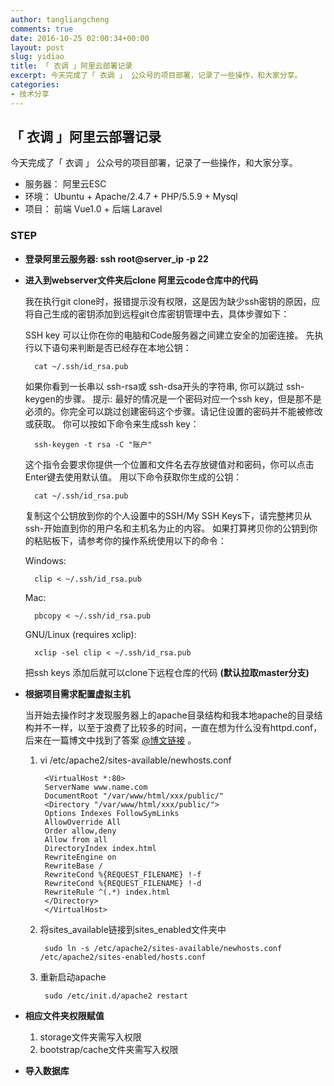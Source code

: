 ```yaml
---
author: tangliangcheng
comments: true
date: 2016-10-25 02:00:34+00:00
layout: post
slug: yidiao
title: 「 衣调 」阿里云部署记录
excerpt: 今天完成了「 衣调 」 公众号的项目部署，记录了一些操作，和大家分享。
categories:
- 技术分享
---
```


## 「 衣调 」阿里云部署记录

今天完成了「 衣调 」 公众号的项目部署，记录了一些操作，和大家分享。

 * 服务器： 阿里云ESC
 * 环境： Ubuntu + Apache/2.4.7 + PHP/5.5.9 + Mysql
 * 项目： 前端 Vue1.0 + 后端 Laravel


### STEP

* **登录阿里云服务器: ssh root@server_ip -p 22**
* **进入到webserver文件夹后clone 阿里云code仓库中的代码**
	
	我在执行git clone时，报错提示没有权限，这是因为缺少ssh密钥的原因，应将自己生成的密钥添加到远程git仓库密钥管理中去，具体步骤如下：
	
	SSH key 可以让你在你的电脑和Code服务器之间建立安全的加密连接。 先执行以下语句来判断是否已经存在本地公钥：
	
		cat ~/.ssh/id_rsa.pub
	
	如果你看到一长串以 ssh-rsa或 ssh-dsa开头的字符串, 你可以跳过 ssh-keygen的步骤。
	提示: 最好的情况是一个密码对应一个ssh key，但是那不是必须的。你完全可以跳过创建密码这个步骤。请记住设置的密码并不能被修改或获取。
	你可以按如下命令来生成ssh key：
	
		ssh-keygen -t rsa -C "账户"
		
	这个指令会要求你提供一个位置和文件名去存放键值对和密码，你可以点击Enter键去使用默认值。
	用以下命令获取你生成的公钥：
	
		cat ~/.ssh/id_rsa.pub
		
	复制这个公钥放到你的个人设置中的SSH/My SSH Keys下，请完整拷贝从ssh-开始直到你的用户名和主机名为止的内容。
	如果打算拷贝你的公钥到你的粘贴板下，请参考你的操作系统使用以下的命令：
	
	Windows:
	
		clip < ~/.ssh/id_rsa.pub
		
	Mac:
	
		pbcopy < ~/.ssh/id_rsa.pub
		
	GNU/Linux (requires xclip):
	
		xclip -sel clip < ~/.ssh/id_rsa.pub
		
	
	把ssh keys	添加后就可以clone下远程仓库的代码
	**(默认拉取master分支)**
	
* **根据项目需求配置虚拟主机**

	当开始去操作时才发现服务器上的apache目录结构和我本地apache的目录结构并不一样，以至于浪费了比较多的时间，一直在想为什么没有httpd.conf，后来在一篇博文中找到了答案 [@博文链接](http://blog.csdn.net/veizz/article/details/7410784) 。
	
	1. vi /etc/apache2/sites-available/newhosts.conf
	
			<VirtualHost *:80>
		    ServerName www.name.com
		    DocumentRoot "/var/www/html/xxx/public/"
		    <Directory "/var/www/html/xxx/public/">
		    Options Indexes FollowSymLinks
		    AllowOverride All
		    Order allow,deny
		    Allow from all
		    DirectoryIndex index.html
		    RewriteEngine on
		    RewriteBase /
		    RewriteCond %{REQUEST_FILENAME} !-f
		    RewriteCond %{REQUEST_FILENAME} !-d
		    RewriteRule ^(.*) index.html
		    </Directory>
			</VirtualHost>

	2. 将sites_available链接到sites_enabled文件夹中
	
			sudo ln -s /etc/apache2/sites-available/newhosts.conf  /etc/apache2/sites-enabled/hosts.conf
			
	3. 重新启动apache

			sudo /etc/init.d/apache2 restart
			
* **相应文件夹权限赋值**

	1. storage文件夹需写入权限
	2. bootstrap/cache文件夹需写入权限
	
* **导入数据库**


